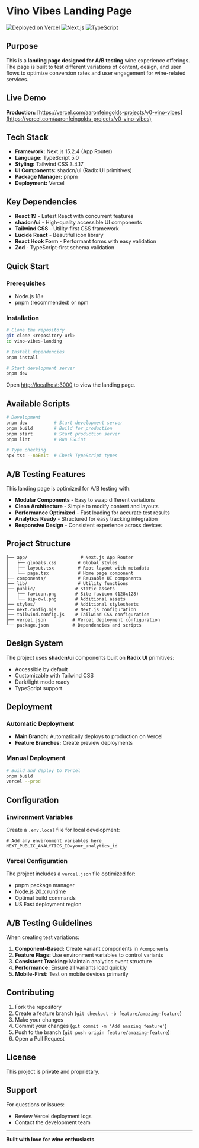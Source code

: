 # Vino Vibes Landing Page

[![Deployed on Vercel](https://img.shields.io/badge/Deployed%20on-Vercel-black?style=for-the-badge&logo=vercel)](https://vercel.com/aaronfeingolds-projects/v0-vino-vibes)
[![Next.js](https://img.shields.io/badge/Next.js-15.2.4-black?style=for-the-badge&logo=next.js)](https://nextjs.org/)
[![TypeScript](https://img.shields.io/badge/TypeScript-5.0-blue?style=for-the-badge&logo=typescript)](https://www.typescriptlang.org/)

## Purpose

This is a **landing page designed for A/B testing** wine experience offerings. The page is built to test different variations of content, design, and user flows to optimize conversion rates and user engagement for wine-related services.

## Live Demo

**Production:** [https://vercel.com/aaronfeingolds-projects/v0-vino-vibes](https://vercel.com/aaronfeingolds-projects/v0-vino-vibes)

## Tech Stack

- **Framework:** Next.js 15.2.4 (App Router)
- **Language:** TypeScript 5.0
- **Styling:** Tailwind CSS 3.4.17
- **UI Components:** shadcn/ui (Radix UI primitives)
- **Package Manager:** pnpm
- **Deployment:** Vercel

## Key Dependencies

- **React 19** - Latest React with concurrent features
- **shadcn/ui** - High-quality accessible UI components
- **Tailwind CSS** - Utility-first CSS framework
- **Lucide React** - Beautiful icon library
- **React Hook Form** - Performant forms with easy validation
- **Zod** - TypeScript-first schema validation

## Quick Start

### Prerequisites

- Node.js 18+ 
- pnpm (recommended) or npm

### Installation

```bash
# Clone the repository
git clone <repository-url>
cd vino-vibes-landing

# Install dependencies
pnpm install

# Start development server
pnpm dev
```

Open [http://localhost:3000](http://localhost:3000) to view the landing page.

## Available Scripts

```bash
# Development
pnpm dev          # Start development server
pnpm build        # Build for production
pnpm start        # Start production server
pnpm lint         # Run ESLint

# Type checking
npx tsc --noEmit  # Check TypeScript types
```

## A/B Testing Features

This landing page is optimized for A/B testing with:

- **Modular Components** - Easy to swap different variations
- **Clean Architecture** - Simple to modify content and layouts
- **Performance Optimized** - Fast loading for accurate test results
- **Analytics Ready** - Structured for easy tracking integration
- **Responsive Design** - Consistent experience across devices

## Project Structure

```
├── app/                    # Next.js App Router
│   ├── globals.css        # Global styles
│   ├── layout.tsx         # Root layout with metadata
│   └── page.tsx           # Home page component
├── components/            # Reusable UI components
├── lib/                   # Utility functions
├── public/               # Static assets
│   ├── favicon.png       # Site favicon (128x128)
│   └── sip-owl.png       # Additional assets
├── styles/               # Additional stylesheets
├── next.config.mjs       # Next.js configuration
├── tailwind.config.js    # Tailwind CSS configuration
├── vercel.json          # Vercel deployment configuration
└── package.json         # Dependencies and scripts
```

## Design System

The project uses **shadcn/ui** components built on **Radix UI** primitives:

- Accessible by default
- Customizable with Tailwind CSS
- Dark/light mode ready
- TypeScript support

## Deployment

### Automatic Deployment

- **Main Branch:** Automatically deploys to production on Vercel
- **Feature Branches:** Create preview deployments

### Manual Deployment

```bash
# Build and deploy to Vercel
pnpm build
vercel --prod
```

## Configuration

### Environment Variables

Create a `.env.local` file for local development:

```env
# Add any environment variables here
NEXT_PUBLIC_ANALYTICS_ID=your_analytics_id
```

### Vercel Configuration

The project includes a `vercel.json` file optimized for:
- pnpm package manager
- Node.js 20.x runtime
- Optimal build commands
- US East deployment region

## A/B Testing Guidelines

When creating test variations:

1. **Component-Based:** Create variant components in `/components`
2. **Feature Flags:** Use environment variables to control variants
3. **Consistent Tracking:** Maintain analytics event structure
4. **Performance:** Ensure all variants load quickly
5. **Mobile-First:** Test on mobile devices primarily

## Contributing

1. Fork the repository
2. Create a feature branch (`git checkout -b feature/amazing-feature`)
3. Make your changes
4. Commit your changes (`git commit -m 'Add amazing feature'`)
5. Push to the branch (`git push origin feature/amazing-feature`)
6. Open a Pull Request

## License

This project is private and proprietary.

## Support

For questions or issues:
- Review Vercel deployment logs
- Contact the development team

---

**Built with love for wine enthusiasts**
